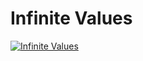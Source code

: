 # Infinite Values

[![Infinite Values](https://github-readme-stats.vercel.app/api/pin/?username=pablinme&repo=sim-infinite-values)](https://github.com/pablinme/sim-infinite-values)
